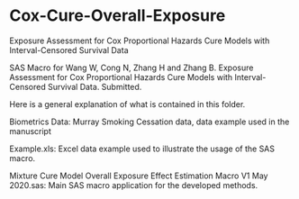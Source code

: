# Cox-Cure-Overall-Exposure
Exposure Assessment for Cox Proportional Hazards Cure Models with Interval-Censored Survival Data

SAS Macro for Wang W, Cong N, Zhang H and Zhang B. Exposure Assessment for Cox Proportional Hazards Cure Models with Interval-Censored Survival Data. Submitted.

Here is a general explanation of what is contained in this folder.

Biometrics Data: Murray Smoking Cessation data, data example used in the manuscript

Example.xls: Excel data example used to illustrate the usage of the SAS macro.

Mixture Cure Model Overall Exposure Effect Estimation Macro V1 May 2020.sas: Main SAS macro application for the developed methods.
